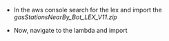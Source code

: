 
* In the aws console search for the lex and import the _gasStationsNearBy_Bot_LEX_V11.zip_

* Now, navigate to the lambda and import 
